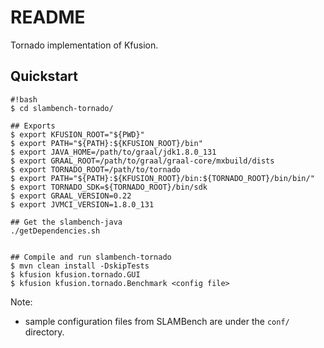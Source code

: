 # README #

Tornado implementation of Kfusion.

## Quickstart ##

```
#!bash
$ cd slambench-tornado/

## Exports 
$ export KFUSION_ROOT="${PWD}"
$ export PATH="${PATH}:${KFUSION_ROOT}/bin"
$ export JAVA_HOME=/path/to/graal/jdk1.8.0_131
$ export GRAAL_ROOT=/path/to/graal/graal-core/mxbuild/dists
$ export TORNADO_ROOT=/path/to/tornado
$ export PATH="${PATH}:${KFUSION_ROOT}/bin:${TORNADO_ROOT}/bin/bin/"
$ export TORNADO_SDK=${TORNADO_ROOT}/bin/sdk
$ export GRAAL_VERSION=0.22
$ export JVMCI_VERSION=1.8.0_131

## Get the slambench-java
./getDependencies.sh 


## Compile and run slambench-tornado
$ mvn clean install -DskipTests
$ kfusion kfusion.tornado.GUI
$ kfusion kfusion.tornado.Benchmark <config file>
```

Note: 
* sample configuration files from SLAMBench are under the `conf/` directory.
